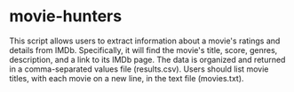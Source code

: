 # movie-hunters
This script allows users to extract information about a movie's ratings and details from IMDb.
Specifically, it will find the movie's title, score, genres, description, and a link to its IMDb page.
The data is organized and returned in a comma-separated values file (results.csv). 
Users should list movie titles, with each movie on a new line, in the text file (movies.txt).
